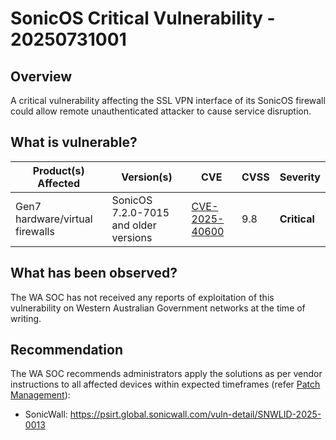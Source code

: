 # SonicOS Critical Vulnerability - 20250731001

## Overview

A critical vulnerability affecting the SSL VPN interface of its SonicOS firewall could allow remote unauthenticated attacker to cause service disruption.

## What is vulnerable?

| Product(s) Affected             | Version(s)                            | CVE                                                               | CVSS | Severity     |
| ------------------------------- | ------------------------------------- | ----------------------------------------------------------------- | ---- | ------------ |
| Gen7 hardware/virtual firewalls | SonicOS 7.2.0-7015 and older versions | [CVE-2025-40600](https://nvd.nist.gov/vuln/detail/CVE-2025-40600) | 9.8  | **Critical** |

## What has been observed?

The WA SOC has not received any reports of exploitation of this vulnerability on Western Australian Government networks at the time of writing.

## Recommendation

The WA SOC recommends administrators apply the solutions as per vendor instructions to all affected devices within expected timeframes (refer [Patch Management](../guidelines/patch-management.md)):

- SonicWall: <https://psirt.global.sonicwall.com/vuln-detail/SNWLID-2025-0013>
